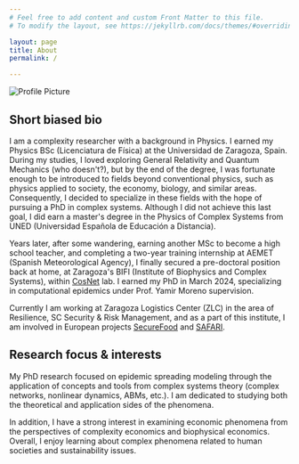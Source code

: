 ```yaml
---
# Feel free to add content and custom Front Matter to this file.
# To modify the layout, see https://jekyllrb.com/docs/themes/#overriding-theme-defaults

layout: page
title: About
permalink: /

---
```


![Profile Picture](profilephoto.png)

## Short biased bio
I am a complexity researcher with a background in Physics. I earned my Physics BSc (Licenciatura de Física) at the Universidad de Zaragoza, Spain. During my studies, I loved exploring General Relativity and Quantum Mechanics (who doesn't?), but by the end of the degree, I was fortunate enough to be introduced to fields beyond conventional physics, such as physics applied to society, the economy, biology, and similar areas. Consequently, I decided to specialize in these fields with the hope of pursuing a PhD in complex systems. Although I did not achieve this last goal, I did earn a master's degree in the Physics of Complex Systems from UNED (Universidad Española de Educación a Distancia).

Years later, after some wandering, earning another MSc to become a high school teacher, and completing a two-year training internship at AEMET (Spanish Meteorological Agency), I finally secured a pre-doctoral position back at home, at Zaragoza's BIFI (Institute of Biophysics and Complex Systems), within [CosNet](https://cosnet.bifi.es/) lab. I earned my PhD in March 2024, specializing in computational epidemics under Prof. Yamir Moreno supervision.

Currently I am working at Zaragoza Logistics Center (ZLC) in the area of Resilience, SC Security & Risk Management, and as a part of this institute, I am involved in European projects [SecureFood](https://secure-food.eu/) and [SAFARI](https://www.safariports.eu/). 

## Research focus & interests
My PhD research focused on epidemic spreading modeling through the application of concepts and tools from complex systems theory (complex networks, nonlinear dynamics, ABMs, etc.). I am dedicated to studying both the theoretical and application sides of the phenomena.

In addition, I have a strong interest in examining economic phenomena from the perspectives of complexity economics and biophysical economics. Overall, I enjoy learning about complex phenomena related to human societies and sustainability issues.
